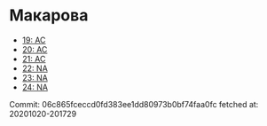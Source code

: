 # Макарова
- [19: AC](19.md)
- [20: AC](20.md)
- [21: AC](21.md)
- [22: NA](22.md)
- [23: NA](23.md)
- [24: NA](24.md)

Commit: 06c865fceccd0fd383ee1dd80973b0bf74faa0fc
 fetched at: 20201020-201729

